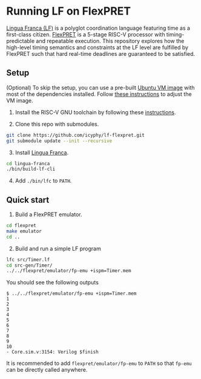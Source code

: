 # Running LF on FlexPRET
[Lingua Franca (LF)](https://github.com/lf-lang/lingua-franca) is a polyglot coordination language featuring time as a first-class citizen. [FlexPRET](https://github.com/pretis/flexpret) is a 5-stage RISC-V processor with timing-predictable and repeatable execution. This repository explores how the high-level timing semantics and constraints at the LF level are fulfilled by FlexPRET such that hard real-time deadlines are guaranteed to be satisfied.

## Setup

(Optional) To skip the setup, you can use a pre-built [Ubuntu VM image](https://drive.google.com/file/d/1-up7AZVIdNj_yFmq8U6EUC5M5qc8zlSB/view?usp=sharing) with most of the dependencies installed. Follow [these instructions](https://sklin.notion.site/FlexPRET-VM-setup-notes-6ef662f5649d43128417c4f8acab0b6e) to adjust the VM image.

1. Install the RISC-V GNU toolchain by following these [instructions](https://github.com/pretis/flexpret#risc-v-compiler).

2. Clone this repo with submodules.
```bash
git clone https://github.com/icyphy/lf-flexpret.git
git submodule update --init --recursive
```

3. Install [Lingua Franca](https://github.com/lf-lang/lingua-franca/wiki/Downloading-and-Building).
```bash
cd lingua-franca
./bin/build-lf-cli
```

4. Add `./bin/lfc` to `PATH`.

## Quick start

1. Build a FlexPRET emulator.
```bash
cd flexpret
make emulator
cd ..
```

2. Build and run a simple LF program
```bash
lfc src/Timer.lf
cd src-gen/Timer/
../../flexpret/emulator/fp-emu +ispm=Timer.mem
```

You should see the following outputs
```
$ ../../flexpret/emulator/fp-emu +ispm=Timer.mem
1
2
3
4
5
6
7
8
9
10
- Core.sim.v:3154: Verilog $finish
```

It is recommended to add `flexpret/emulator/fp-emu` to `PATH` so that `fp-emu` can be directly called anywhere.
